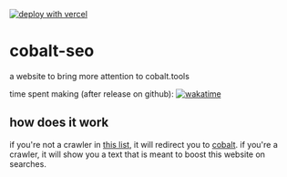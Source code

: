 [![deploy with vercel](https://vercel.com/button)](https://vercel.com/new/ihatespawns-projects/clone?s=https%3A%2F%2Fgithub.com%2Fihatespawn%2Fcobalt-seo&showOptionalTeamCreation=false)
# cobalt-seo
a website to bring more attention to cobalt.tools

time spent making (after release on github): [![wakatime](https://wakatime.com/badge/user/6c9bc4ed-4951-40f8-ad5f-ea2207a8d7ef/project/5681e202-74da-467d-825d-0f9bfb24b6b8.svg)](https://wakatime.com/badge/user/6c9bc4ed-4951-40f8-ad5f-ea2207a8d7ef/project/5681e202-74da-467d-825d-0f9bfb24b6b8)
## how does it work
if you're not a crawler in [this list](https://github.com/ihatespawn/cobalt-seo), it will redirect you to [cobalt](https://cobalt.tools).
if you're a crawler, it will show you a text that is meant to boost this website on searches.
